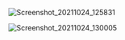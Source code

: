 ![Screenshot_20211024_125831](/home/einstein808/Imagens/Screenshot_20211024_125831.png)

![Screenshot_20211024_130005](/home/einstein808/Imagens/Screenshot_20211024_130005.png)

